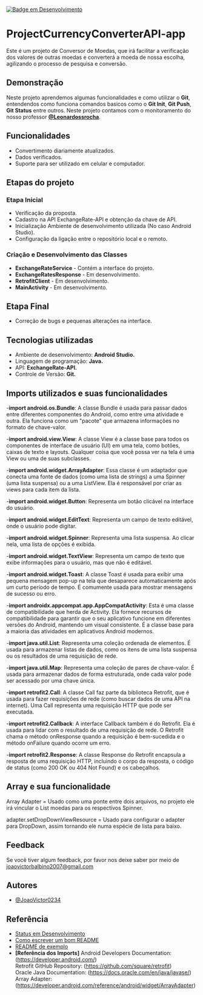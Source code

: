
[![Badge em Desenvolvimento](http://img.shields.io/static/v1?label=STATUS&message=EM%20DESENVOLVIMENTO&color=GREEN&style=for-the-badge)](https://img.shields.io/badge/STATUS%20FINALIZADO-%20GREEN
)

# ProjectCurrencyConverterAPI-app

Este é um projeto de Conversor de Moedas, que irá facilitar a verificação dos valores de outras moedas e converterá a moeda de nossa escolha, agilizando o processo de pesquisa e conversão.


## Demonstração

Neste projeto aprendemos algumas funcionalidades e como utilizar o **Git**, entendendos como funciona comandos basicos como o **Git Init**, **Git Push**, **Git Status** entre outros. Neste projeto contamos com o monitoramento do nosso professor **[@Leonardossrocha](https://github.com/Leonardossrocha)**.

## Funcionalidades

- Convertimento diariamente atualizados.
- Dados verificados.
- Suporte para ser utilizado em celular e computador.

## Etapas do projeto 

 ### Etapa Inicial

- Verificação da proposta. 
- Cadastro na API ExchangeRate-API e obtenção da chave de API.
- Inicialização Ambiente de desenvolvimento utilizada (No caso Android Studio).
- Configuração da ligação entre o repositório local e o remoto.


### Criação e Desenvolvimento das Classes

- **ExchangeRateService** - Contém a interface do projeto.
- **ExchangeRatesResponse** - Em desenvolvimento.
- **RetrofitClient** - Em desenvolvimento.
- **MainActivity** - Em desenvolvimento.

## Etapa Final

- Correção de bugs e pequenas alterações na interface.

## Tecnologias utilizadas

- Ambiente de desenvolvimento: **Android Studio.**
- Linguagem de programação: **Java.** 
- API: **ExchangeRate-API.**
- Controle de Versão: **Git.**

## Imports utilizados e suas funcionalidades

-**import android.os.Bundle**: A classe Bundle é usada para passar dados entre diferentes componentes do Android, como entre uma atividade e outra. Ela funciona como um "pacote" que armazena informações no formato de chave-valor.

-**import android.view.View**: A classe View é a classe base para todos os componentes de interface de usuário (UI) em uma tela, como botões, caixas de texto e layouts. Qualquer coisa que você possa ver na tela é uma View ou uma de suas subclasses.

-**import android.widget.ArrayAdapter**: Essa classe é um adaptador que conecta uma fonte de dados (como uma lista de strings) a uma Spinner (uma lista suspensa) ou a uma ListView. Ela é responsável por criar as views para cada item da lista.

-**import android.widget.Button**: Representa um botão clicável na interface do usuário.

-**import android.widget.EditText**: Representa um campo de texto editável, onde o usuário pode digitar.

-**import android.widget.Spinner**: Representa uma lista suspensa. Ao clicar nela, uma lista de opções é exibida.

-**import android.widget.TextView**: Representa um campo de texto que exibe informações para o usuário, mas que não é editável.

-**import android.widget.Toast**: A classe Toast é usada para exibir uma pequena mensagem pop-up na tela que desaparece automaticamente após um curto período de tempo. É comumente usada para mostrar mensagens de sucesso ou erro.

-**import androidx.appcompat.app.AppCompatActivity**: Esta é uma classe de compatibilidade que herda de Activity. Ela fornece recursos de compatibilidade para garantir que o seu aplicativo funcione em diferentes versões do Android, mantendo um visual consistente. É a classe base para a maioria das atividades em aplicativos Android modernos.

-**import java.util.List**: Representa uma coleção ordenada de elementos. É usada para armazenar listas de dados, como os itens de uma lista suspensa ou os resultados de uma requisição de rede.

-**import java.util.Map**: Representa uma coleção de pares de chave-valor. É usada para armazenar dados de forma estruturada, onde cada valor pode ser acessado por uma chave única.

-**import retrofit2.Call**: A classe Call faz parte da biblioteca Retrofit, que é usada para fazer requisições de rede (como buscar dados de uma API na internet). Uma Call representa uma requisição HTTP que pode ser executada.

-**import retrofit2.Callback**: A interface Callback também é do Retrofit. Ela é usada para lidar com o resultado de uma requisição de rede. O Retrofit chama o método onResponse quando a requisição é bem-sucedida e o método onFailure quando ocorre um erro.

-**import retrofit2.Response**: A classe Response do Retrofit encapsula a resposta de uma requisição HTTP, incluindo o corpo da resposta, o código de status (como 200 OK ou 404 Not Found) e os cabeçalhos.

## Array e sua funcionalidade
Array Adapter = Usado como uma ponte entre dois arquivos, no projeto ele irá vincular o List moedas para os respectivos Spinner.

adapter.setDropDownViewResource = Usado para configurar o adapter para DropDown, assim tornando ele numa espécie de lista para baixo.
## Feedback

Se você tiver algum feedback, por favor nos deixe saber por meio de joaovictorbalbino2007@gmail.com


## Autores

- [@JoaoVictor0234](https://github.com/JoaoVictor0234)


## Referência

 - [Status em Desenvolvimento](https://shields.io/badges)
 - [Como escrever um bom README](https://www.alura.com.br/artigos/escrever-bom-readme?srsltid=AfmBOopQoDqk6cMpOZumRez8eltRBUh0m8EBK9kQaq2tYgrFlYJELvIQ)
 - [README de exemplo](https://github.com/rluispdev/ProjectCurrencyConverter?tab=readme-ov-file)
 - **[Referência dos Imports]**
 Android Developers Documentation: (https://developer.android.com/)  
 Retrofit GitHub Repository: (https://github.com/square/retrofit)  
 Oracle Java Documentation: (https://docs.oracle.com/en/java/javase/)  
 Array Adapter: (https://developer.android.com/reference/android/widget/ArrayAdapter)



